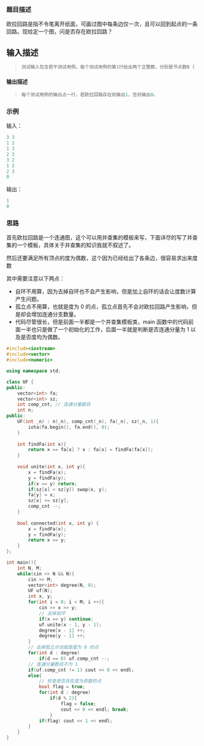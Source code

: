 ### 题目描述

欧拉回路是指不令笔离开纸面，可画过图中每条边仅一次，且可以回到起点的一条回路。现给定一个图，问是否存在欧拉回路？

## 输入描述　　

> ```c++
> 测试输入包含若干测试用例。每个测试用例的第1行给出两个正整数，分别是节点数N ( 1 < N < 1000 )和边数M；随后的M行对应M条边，每行给出一对正整数，分别是该条边直接连通的两个节点的编号（节点从1到N编号）。当N为0时输入结束。
> ```

#### 输出描述

> ```c++
> 每个测试用例的输出占一行，若欧拉回路存在则输出1，否则输出0。
> ```

### 示例

输入：

```c++
3 3
1 2
1 3
2 3
3 2
1 2
2 3
0
```

输出：

```c++
1
0
```

### 思路

首先欧拉回路是一个连通图，这个可以用并查集的模板来写，下面详尽的写了并查集的一个模板，具体关于并查集的知识我就不叙述了。

然后还要满足所有顶点的度为偶数，这个因为已经给出了各条边，很容易求出来度数

其中需要注意以下两点：

- 自环不用算，因为去掉自环也不会产生影响，但是加上自环的话会让度数计算产生问题。
- 孤立点不用算，也就是度为 0 的点，孤立点首先不会对欧拉回路产生影响，但是却会增加连通分支数量。
- 代码尽管很长，但是前面一半都是一个并查集模板类，main 函数中的代码前面一半也只是做了一个初始化的工作，后面一半就是判断是否连通分量为 1 以及是否度均为偶数。

```c++
#include<iostream>
#include<vector>
#include<numeric>

using namespace std;

class UF {
public:
    vector<int> fa;
    vector<int> sz;
    int comp_cnt; // 连通分量数目
    int n;
public:
    UF(int _n) : n(_n), comp_cnt(_n), fa(_n), sz(_n, 1){
        iota(fa.begin(), fa.end(), 0);
    }
    
    int findFa(int x){
        return x == fa[x] ? x : fa[x] = findFa(fa[x]);
    }
    
    void unite(int x, int y){
        x = findFa(x);
        y = findFa(y);
        if(x == y) return;
        if(sz[x] < sz[y]) swap(x, y);
        fa[y] = x;
        sz[x] += sz[y];
        comp_cnt --;
    }
    
    bool connected(int x, int y) {
        x = findFa(x);
        y = findFa(y);
        return x == y;
    }
};

int main(){
    int N, M;
    while(cin >> N && N){
        cin >> M;
        vector<int> degree(N, 0);
        UF uf(N);
        int x, y;
        for(int i = 0; i < M; i ++){
            cin >> x >> y;
            // 去掉自环
            if(x == y) continue;
            uf.unite(x - 1, y - 1);
            degree[x - 1] ++;
            degree[y - 1] ++;
        }
        // 去掉孤立点也就是度为 0 的点
        for(int d : degree)
            if(d == 0) uf.comp_cnt --;
        // 连通分量数目不为 1
        if(uf.comp_cnt != 1) cout << 0 << endl;
        else{
            // 检查是否存在度为奇数的点
            bool flag = true;
            for(int d : degree)
                if(d % 2){
                    flag = false;
                    cout << 0 << endl; break;
                }
            if(flag) cout << 1 << endl;
        }
    }
}
```

